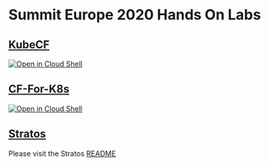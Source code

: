 # Summit Europe 2020 Hands On Labs

## [KubeCF](https://github.com/cloudfoundry/summit-hands-on-labs/tree/master/eu-2020/kubecf)
[![Open in Cloud Shell](http://gstatic.com/cloudssh/images/open-btn.svg)](https://console.cloud.google.com/cloudshell/editor?shellonly=true&cloudshell_git_repo=https%3A%2F%2Fgithub.com%2Fcloudfoundry%2Fsummit-hands-on-labs&cloudshell_working_dir=eu-2020%2FKubeCF&cloudshell_tutorial=README.md)

## [CF-For-K8s](https://github.com/cloudfoundry/summit-hands-on-labs/tree/master/eu-2020/cf-for-k8s)
[![Open in Cloud Shell](http://gstatic.com/cloudssh/images/open-btn.svg)](https://console.cloud.google.com/cloudshell/editor?cloudshell_git_repo=https%3A%2F%2Fgithub.com%2Fcloudfoundry%2Fsummit-hands-on-labs&cloudshell_working_dir=eu-2020%2FCF-for-K8s&cloudshell_tutorial=README.md)

## [Stratos](https://github.com/cloudfoundry/summit-hands-on-labs/tree/master/eu-2020/Stratos)
Please visit the Stratos [README](https://github.com/cloudfoundry/summit-hands-on-labs/tree/master/eu-2020/Stratos)
